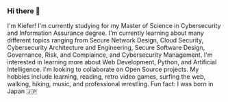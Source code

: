 ### Hi there 👋

I'm Kiefer!
I'm currently studying for my Master of Science in Cybersecurity and Information Assurance degree.
I'm currently learning about many different topics ranging from Secure Network Design, Cloud Security, Cybersecurity Architecture and Engineering, Secure Software Design, Governance, Risk, and Complaince, and Cybersecurity Management.
I'm interested in learning more about Web Development, Python, and Artificial Intelligence.
I'm looking to collaborate on Open Source projects.
My hobbies include learning, reading, retro video games, surfing the web, walking, hiking, music, and professional wrestling.
Fun fact: I was born in Japan 🇯🇵

<!--
**kieferland/kieferland** is a ✨ _special_ ✨ repository because its `README.md` (this file) appears on your GitHub profile.

Here are some ideas to get you started:

- 🔭 I’m currently working on ...
- 🌱 I’m currently learning ...
- 👯 I’m looking to collaborate on ...
- 🤔 I’m looking for help with ...
- 💬 Ask me about ...
- 📫 How to reach me: ...
- 😄 Pronouns: ...
- ⚡ Fun fact: ...
-->

